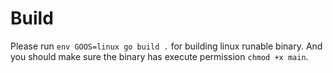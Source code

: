 # Build

Please run `env GOOS=linux go build .` for building linux runable binary.
And you should make sure the binary has execute permission `chmod +x main`.